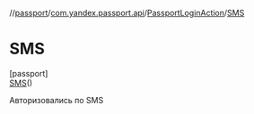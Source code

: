 //[passport](../../../../index.md)/[com.yandex.passport.api](../../index.md)/[PassportLoginAction](../index.md)/[SMS](index.md)

# SMS

[passport]\
[SMS](index.md)()

Авторизовались по SMS

